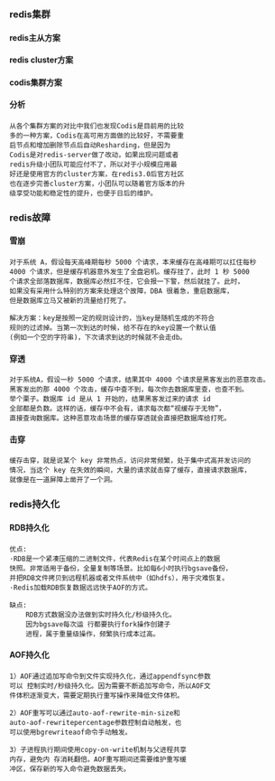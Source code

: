 
### redis集群
 #### redis主从方案
 #### redis cluster方案
 #### codis集群方案
 #### 分析
    从各个集群方案的对比中我们也发现Codis是目前用的比较
    多的一种方案，Codis在高可用方面做的比较好，不需要重
    启节点和增加删除节点后自动Resharding，但是因为
    Codis是对redis-server做了改动，如果出现问题或者
    redis升级小团队可能应付不了，所以对于小规模应用最
    好还是使用官方的cluster方案，在redis3.0后官方社区
    也在逐步完善cluster方案，小团队可以随着官方版本的升
    级享受功能和稳定性的提升，也便于日后的维护。

### redis故障
 #### 雪崩
    对于系统 A，假设每天高峰期每秒 5000 个请求，本来缓存在高峰期可以扛住每秒 
    4000 个请求，但是缓存机器意外发生了全盘宕机。缓存挂了，此时 1 秒 5000 
    个请求全部落数据库，数据库必然扛不住，它会报一下警，然后就挂了。此时，
    如果没有采用什么特别的方案来处理这个故障，DBA 很着急，重启数据库，
    但是数据库立马又被新的流量给打死了。
    
    解决方案：key是按照一定的规则设计的，当key是随机生成的不符合
    规则的过滤掉。当第一次到达的时候，给不存在的key设置一个默认值
    (例如一个空的字符串)，下次请求到达的时候就不会走db。

 #### 穿透
    对于系统A，假设一秒 5000 个请求，结果其中 4000 个请求是黑客发出的恶意攻击。
    黑客发出的那 4000 个攻击，缓存中查不到，每次你去数据库里查，也查不到。
    举个栗子。数据库 id 是从 1 开始的，结果黑客发过来的请求 id 
    全部都是负数。这样的话，缓存中不会有，请求每次都“视缓存于无物”，
    直接查询数据库。这种恶意攻击场景的缓存穿透就会直接把数据库给打死。
    
 #### 击穿
    缓存击穿，就是说某个 key 非常热点，访问非常频繁，处于集中式高并发访问的
    情况，当这个 key 在失效的瞬间，大量的请求就击穿了缓存，直接请求数据库，
    就像是在一道屏障上凿开了一个洞。
    
### redis持久化

 #### RDB持久化
    优点:
    ·RDB是一个紧凑压缩的二进制文件，代表Redis在某个时间点上的数据 
    快照。非常适用于备份，全量复制等场景。比如每6小时执行bgsave备份，
    并把RDB文件拷贝到远程机器或者文件系统中（如hdfs），用于灾难恢复。
    ·Redis加载RDB恢复数据远远快于AOF的方式。
    
    缺点:
        RDB方式数据没办法做到实时持久化/秒级持久化。
        因为bgsave每次运 行都要执行fork操作创建子
        进程，属于重量级操作，频繁执行成本过高。
 #### AOF持久化
    1）AOF通过追加写命令到文件实现持久化，通过appendfsync参数
    可以 控制实时/秒级持久化。因为需要不断追加写命令，所以AOF文
    件体积逐渐变大，需要定期执行重写操作来降低文件体积。
    
    2）AOF重写可以通过auto-aof-rewrite-min-size和
    auto-aof-rewritepercentage参数控制自动触发，也
    可以使用bgrewriteaof命令手动触发。
    
    3）子进程执行期间使用copy-on-write机制与父进程共享
    内存，避免内 存消耗翻倍。AOF重写期间还需要维护重写缓
    冲区，保存新的写入命令避免数据丢失。